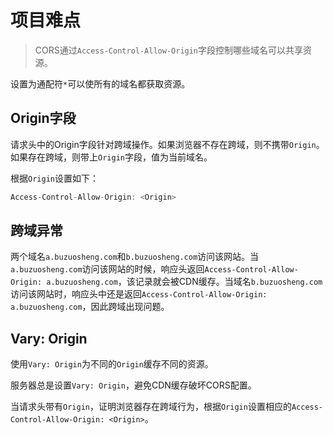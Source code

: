 # 项目难点

> CORS通过`Access-Control-Allow-Origin`字段控制哪些域名可以共享资源。

设置为通配符`*`可以使所有的域名都获取资源。

## Origin字段

请求头中的Origin字段针对跨域操作。如果浏览器不存在跨域，则不携带`Origin`。如果存在跨域，则带上`Origin`字段，值为当前域名。

根据`Origin`设置如下：

```js
Access-Control-Allow-Origin: <Origin>
```

## 跨域异常

两个域名`a.buzuosheng.com`和`b.buzuosheng.com`访问该网站。当`a.buzuosheng.com`访问该网站的时候，响应头返回`Access-Control-Allow-Origin: a.buzuosheng.com`，该记录就会被CDN缓存。当域名`b.buzuosheng.com`访问该网站时，响应头中还是返回`Access-Control-Allow-Origin: a.buzuosheng.com`，因此跨域出现问题。

## Vary: Origin

使用`Vary: Origin`为不同的`Origin`缓存不同的资源。

服务器总是设置`Vary: Origin`，避免CDN缓存破坏CORS配置。

当请求头带有`Origin`，证明浏览器存在跨域行为，根据`Origin`设置相应的`Access-Control-Allow-Origin: <Origin>`。

